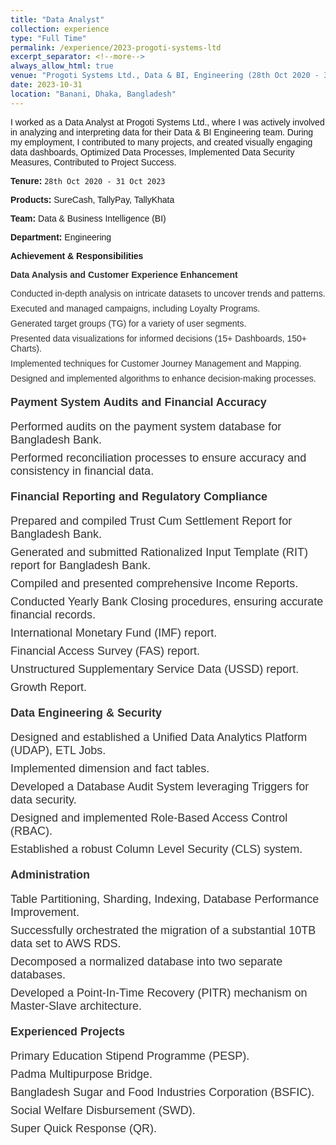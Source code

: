 ```yaml
---
title: "Data Analyst"
collection: experience
type: "Full Time"
permalink: /experience/2023-progoti-systems-ltd
excerpt_separator: <!--more-->
always_allow_html: true
venue: "Progoti Systems Ltd., Data & BI, Engineering (28th Oct 2020 - 31 Oct 2023)"
date: 2023-10-31
location: "Banani, Dhaka, Bangladesh"
---
```


I worked as a Data Analyst at Progoti Systems Ltd., where I was actively involved in analyzing and interpreting data for their Data & BI Engineering team. During my employment, I contributed to many projects, and created visually engaging data dashboards, Optimized Data Processes, Implemented Data Security Measures, Contributed to Project Success.

**Tenure:** `28th Oct 2020 - 31 Oct 2023`

**Products:** SureCash, TallyPay, TallyKhata

**Team:** Data & Business Intelligence (BI)

**Department:** Engineering

**Achievement & Responsibilities**

<body style="font-family: Arial, sans-serif;">
<div style="margin-bottom: 20px; font-size: 14px; color: #333;">
  <strong style="font-weight: bold;">Data Analysis and Customer Experience Enhancement</strong>
  <ul style="list-style-type: none; padding: 0;">
    <li style="margin-bottom: 8px;">Conducted in-depth analysis on intricate datasets to uncover trends and patterns.</li>
    <li style="margin-bottom: 8px;">Executed and managed campaigns, including Loyalty Programs.</li>
    <li style="margin-bottom: 8px;">Generated target groups (TG) for a variety of user segments.</li>
    <li style="margin-bottom: 8px;">Presented data visualizations for informed decisions (15+ Dashboards, 150+ Charts).</li>
    <li style="margin-bottom: 8px;">Implemented techniques for Customer Journey Management and Mapping.</li>
    <li style="margin-bottom: 8px;">Designed and implemented algorithms to enhance decision-making processes.</li>
  </ul>
</div>

<div style="margin-bottom: 20px; font-size: 18px; color: #333;">
  <strong style="font-weight: bold;">Payment System Audits and Financial Accuracy</strong>
  <ul style="list-style-type: none; padding: 0;">
    <li style="margin-bottom: 8px;">Performed audits on the payment system database for Bangladesh Bank.</li>
    <li style="margin-bottom: 8px;">Performed reconciliation processes to ensure accuracy and consistency in financial data.</li>
  </ul>
</div>

<div style="margin-bottom: 20px; font-size: 18px; color: #333;">
  <strong style="font-weight: bold;">Financial Reporting and Regulatory Compliance</strong>
  <ul style="list-style-type: none; padding: 0;">
    <li style="margin-bottom: 8px;">Prepared and compiled Trust Cum Settlement Report for Bangladesh Bank.</li>
    <li style="margin-bottom: 8px;">Generated and submitted Rationalized Input Template (RIT) report for Bangladesh Bank.</li>
    <li style="margin-bottom: 8px;">Compiled and presented comprehensive Income Reports.</li>
    <li style="margin-bottom: 8px;">Conducted Yearly Bank Closing procedures, ensuring accurate financial records.</li>
    <li style="margin-bottom: 8px;">International Monetary Fund (IMF) report.</li>
    <li style="margin-bottom: 8px;">Financial Access Survey (FAS) report.</li>
    <li style="margin-bottom: 8px;">Unstructured Supplementary Service Data (USSD) report.</li>
    <li style="margin-bottom: 8px;">Growth Report.</li>
  </ul>
</div>

<div style="margin-bottom: 20px; font-size: 18px; color: #333;">
  <strong style="font-weight: bold;">Data Engineering & Security</strong>
  <ul style="list-style-type: none; padding: 0;">
    <li style="margin-bottom: 8px;">Designed and established a Unified Data Analytics Platform (UDAP), ETL Jobs.</li>
    <li style="margin-bottom: 8px;">Implemented dimension and fact tables.</li>
    <li style="margin-bottom: 8px;">Developed a Database Audit System leveraging Triggers for data security.</li>
    <li style="margin-bottom: 8px;">Designed and implemented Role-Based Access Control (RBAC).</li>
    <li style="margin-bottom: 8px;">Established a robust Column Level Security (CLS) system.</li>
  </ul>
</div>

<div style="margin-bottom: 20px; font-size: 18px; color: #333;">
  <strong style="font-weight: bold;">Administration</strong>
  <ul style="list-style-type: none; padding: 0;">
    <li style="margin-bottom: 8px;">Table Partitioning, Sharding, Indexing, Database Performance Improvement.</li>
    <li style="margin-bottom: 8px;">Successfully orchestrated the migration of a substantial 10TB data set to AWS RDS.</li>
    <li style="margin-bottom: 8px;">Decomposed a normalized database into two separate databases.</li>
    <li style="margin-bottom: 8px;">Developed a Point-In-Time Recovery (PITR) mechanism on Master-Slave architecture.</li>
  </ul>
</div>

<div style="margin-bottom: 20px; font-size: 18px; color: #333;">
  <strong style="font-weight: bold;">Experienced Projects</strong>
  <ul style="list-style-type: none; padding: 0;">
    <li style="margin-bottom: 8px;">Primary Education Stipend Programme (PESP).</li>
    <li style="margin-bottom: 8px;">Padma Multipurpose Bridge.</li>
    <li style="margin-bottom: 8px;">Bangladesh Sugar and Food Industries Corporation (BSFIC).</li>
    <li style="margin-bottom: 8px;">Social Welfare Disbursement (SWD).</li>
    <li style="margin-bottom: 8px;">Super Quick Response (QR).</li>
  </ul>
</div>

</body>